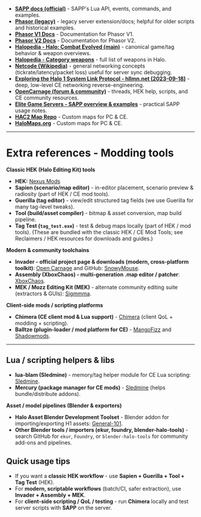 * [**SAPP docs (official)**](https://halo-sapp.readthedocs.io/en/latest/scripting/index.html) - SAPP's Lua API, events, commands, and examples.
* [**Phasor (legacy)**](https://phasor.halonet.net/) - legacy server extension/docs; helpful for older scripts and historical examples.
* [**Phasor V1 Docs**](http://phasor.halonet.net/archive/docs/05x.html) - Documentation for Phasor V1.
* [**Phasor V2 Docs**](http://phasor.halonet.net/archive/docs/200.html) - Documentation for Phasor V2.
* [**Halopedia - Halo: Combat Evolved (main)**](https://www.halopedia.org/Halo:_Combat_Evolved) - canonical game/tag behavior & weapon overviews.
* [**Halopedia - Category weapons**](https://www.halopedia.org/Halo:_Combat_Evolved#Weapons) - full list of weapons in Halo.
* [**Netcode (Wikipedia)**](https://en.wikipedia.org/wiki/Netcode) - general networking concepts (tickrate/latency/packet loss) useful for server sync debugging.
* [**Exploring the Halo 1 System Link Protocol - hllmn.net (2023-09-18)**](https://hllmn.net/blog/2023-09-18_h1x-net/) - deep, low-level CE networking reverse-engineering.
* [**OpenCarnage (forum & community)**](https://opencarnage.net/) - threads, HEK help, scripts, and CE community resources.
* [**Elite Game Servers - SAPP overview & examples**](https://www.elitegameservers.net/sapp/) - practical SAPP usage notes.
* [**HAC2 Map Repo**](https://maps.halonet.net/) - Custom maps for PC & CE.
* [**HaloMaps.org**](https://www.halomaps.org/hce/) - Custom maps for PC & CE.

---

# Extra references - Modding tools

**Classic HEK (Halo Editing Kit) tools**

* **HEK:** [Nexus Mods](https://www.nexusmods.com/halo/mods/6)
* **Sapien (scenario/map editor)** - in-editor placement, scenario preview & radiosity (part of HEK / CE mod tools).
* **Guerilla (tag editor)** - view/edit structured tag fields (we use Guerilla for many tag-level tweaks).
* **Tool (build/asset compiler)** - bitmap & asset conversion, map build pipeline.
* **Tag Test (`tag_test.exe`)** - test & debug maps locally (part of HEK / mod tools).
  (These are bundled with the classic HEK / CE Mod Tools; see Reclaimers / HEK resources for downloads and guides.)

**Modern & community toolchains**

* **Invader - official project page & downloads (modern, cross-platform toolkit)**: [Open Carnage](https://invader.opencarnage.net/) and GitHub: [SnowyMouse](https://github.com/SnowyMouse/invader).
* **Assembly (XboxChaos) - multi-generation .map editor / patcher**: [XboxChaos](https://github.com/XboxChaos/Assembly).
* **MEK / Mozz Editing Kit (MEK)** - alternate community editing suite (extractors & GUIs): [Sigmmma](https://github.com/Sigmmma/mek).

**Client-side mods / scripting platforms**

* **Chimera (CE client mod & Lua support)** - [Chimera](https://github.com/SnowyMouse/chimera) (client QoL + modding + scripting).
* **Balltze (plugin-loader / mod platform for CE)** - [MangoFizz](https://github.com/MangoFizz/balltze) and [Shadowmods](https://balltze.shadowmods.net/).

---

## Lua / scripting helpers & libs

* **lua-blam (Sledmine)** - memory/tag helper module for CE Lua scripting: [Sledmine](https://github.com/Sledmine/lua-blam).
* **Mercury (package manager for CE mods)** - [Sledmine](https://github.com/Sledmine/mercury) (helps bundle/distribute addons).

**Asset / model pipelines (Blender & exporters)**

* **Halo Asset Blender Development Toolset** - Blender addon for importing/exporting H1 assets: [General-101](https://github.com/General-101/Halo-Asset-Blender-Development-Toolset).
* **Other Blender tools / importers (ekur, foundry, blender-halo-tools)** - search GitHub for `ekur`, `Foundry`, or `blender-halo-tools` for community add-ons and pipelines.

## Quick usage tips

* If you want a **classic HEK workflow** - use **Sapien + Guerilla + Tool + Tag Test** (HEK).
* For **modern, scriptable workflows** (batch/CI, safer extraction), use **Invader + Assembly + MEK**.
* For **client-side scripting / QoL / testing** - run **Chimera** locally and test server scripts with **SAPP** on the server.